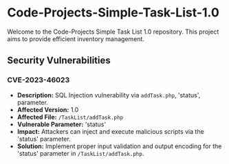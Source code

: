 # Code-Projects-Simple-Task-List-1.0

Welcome to the Code-Projects Simple Task List 1.0 repository. This project aims to provide efficient inventory management.

## Security Vulnerabilities

### CVE-2023-46023

- **Description:** SQL Injection vulnerability via `addTask.php`, 'status', parameter.
- **Affected Version:** 1.0
- **Affected File:** `/TaskList/addTask.php`
- **Vulnerable Parameter:** 'status'
- **Impact:** Attackers can inject and execute malicious scripts via the 'status' parameter.
- **Solution:** Implement proper input validation and output encoding for the 'status' parameter in `/TaskList/addTask.php`.
